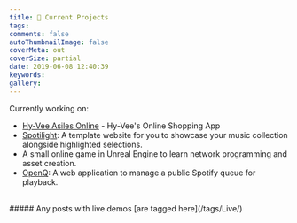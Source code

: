 ```yaml
---
title: 📌 Current Projects
tags:
comments: false
autoThumbnailImage: false
coverMeta: out
coverSize: partial
date: 2019-06-08 12:40:39
keywords:
gallery:
---
```


Currently working on:
* [Hy-Vee Asiles Online](/Hy-Vee-Internship) - Hy-Vee's Online Shopping App
* [Spotilight](https://github.com/bmitchinson/Spotilight): A template website 
for you to showcase your music collection alongside highlighted selections.
* A small online game in Unreal Engine to learn network programming and asset creation.
* [OpenQ](https://github.com/bmitchinson/OpenQ): A web application to 
manage a public Spotify queue for playback.
</br>
##### Any posts with live demos [are tagged here](/tags/Live/)
